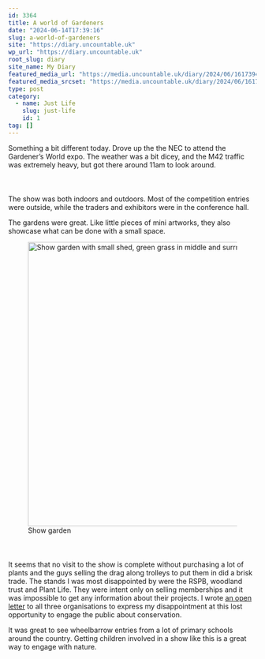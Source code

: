 ```yaml
---
id: 3364
title: A world of Gardeners
date: "2024-06-14T17:39:16"
slug: a-world-of-gardeners
site: "https://diary.uncountable.uk"
wp_url: "https://diary.uncountable.uk"
root_slug: diary
site_name: My Diary
featured_media_url: "https://media.uncountable.uk/diary/2024/06/16173940/IMG20240614134421.webp"
featured_media_srcset: "https://media.uncountable.uk/diary/2024/06/16173940/IMG20240614134421-300x169.webp 300w, https://media.uncountable.uk/diary/2024/06/16173940/IMG20240614134421-1024x577.webp 1024w, https://media.uncountable.uk/diary/2024/06/16173940/IMG20240614134421-150x150.webp 150w, https://media.uncountable.uk/diary/2024/06/16173940/IMG20240614134421-640x360.webp 640w, https://media.uncountable.uk/diary/2024/06/16173940/IMG20240614134421.webp 2000w"
type: post
category:
  - name: Just Life
    slug: just-life
    id: 1
tag: []
---
```



<p>Something a bit different today.  Drove up the the NEC to attend the Gardener&#8217;s World expo.  The weather was a bit dicey, and the M42 traffic was extremely heavy, but got there around 11am to look around.</p>


<style>.kb-row-layout-id3364_d6fed0-8c > .kt-row-column-wrap{align-content:start;}:where(.kb-row-layout-id3364_d6fed0-8c > .kt-row-column-wrap) > .wp-block-kadence-column{justify-content:start;}.kb-row-layout-id3364_d6fed0-8c > .kt-row-column-wrap{column-gap:var(--global-kb-gap-md, 2rem);row-gap:var(--global-kb-gap-md, 2rem);padding-top:var(--global-kb-spacing-sm, 1.5rem);padding-bottom:var(--global-kb-spacing-sm, 1.5rem);grid-template-columns:repeat(2, minmax(0, 1fr));}.kb-row-layout-id3364_d6fed0-8c > .kt-row-layout-overlay{opacity:0.30;}@media all and (max-width: 1024px){.kb-row-layout-id3364_d6fed0-8c > .kt-row-column-wrap{grid-template-columns:repeat(2, minmax(0, 1fr));}}@media all and (max-width: 767px){.kb-row-layout-id3364_d6fed0-8c > .kt-row-column-wrap{grid-template-columns:minmax(0, 1fr);}.kb-row-layout-id3364_d6fed0-8c > .kt-row-column-wrap > .wp-block-kadence-column:nth-of-type(1){order:2;}.kb-row-layout-id3364_d6fed0-8c > .kt-row-column-wrap > .wp-block-kadence-column:nth-of-type(2){order:1;}.kb-row-layout-id3364_d6fed0-8c > .kt-row-column-wrap > .wp-block-kadence-column:nth-of-type(3){order:12;}.kb-row-layout-id3364_d6fed0-8c > .kt-row-column-wrap > .wp-block-kadence-column:nth-of-type(4){order:11;}.kb-row-layout-id3364_d6fed0-8c > .kt-row-column-wrap > .wp-block-kadence-column:nth-of-type(5){order:22;}.kb-row-layout-id3364_d6fed0-8c > .kt-row-column-wrap > .wp-block-kadence-column:nth-of-type(6){order:21;}.kb-row-layout-id3364_d6fed0-8c > .kt-row-column-wrap > .wp-block-kadence-column:nth-of-type(7){order:32;}.kb-row-layout-id3364_d6fed0-8c > .kt-row-column-wrap > .wp-block-kadence-column:nth-of-type(8){order:31;}}</style><div class="kb-row-layout-wrap kb-row-layout-id3364_d6fed0-8c alignnone wp-block-kadence-rowlayout"><div class="kt-row-column-wrap kt-has-2-columns kt-row-layout-equal kt-tab-layout-inherit kt-mobile-layout-row kt-row-valign-top">
<style>.kadence-column3364_fcbdfd-dc > .kt-inside-inner-col,.kadence-column3364_fcbdfd-dc > .kt-inside-inner-col:before{border-top-left-radius:0px;border-top-right-radius:0px;border-bottom-right-radius:0px;border-bottom-left-radius:0px;}.kadence-column3364_fcbdfd-dc > .kt-inside-inner-col{column-gap:var(--global-kb-gap-sm, 1rem);}.kadence-column3364_fcbdfd-dc > .kt-inside-inner-col{flex-direction:column;}.kadence-column3364_fcbdfd-dc > .kt-inside-inner-col > .aligncenter{width:100%;}.kadence-column3364_fcbdfd-dc > .kt-inside-inner-col:before{opacity:0.3;}.kadence-column3364_fcbdfd-dc{position:relative;}@media all and (max-width: 1024px){.kadence-column3364_fcbdfd-dc > .kt-inside-inner-col{flex-direction:column;justify-content:center;}}@media all and (max-width: 767px){.kadence-column3364_fcbdfd-dc > .kt-inside-inner-col{flex-direction:column;justify-content:center;}}</style>
<div class="wp-block-kadence-column kadence-column3364_fcbdfd-dc"><div class="kt-inside-inner-col">
<p>The show was both indoors and outdoors.  Most of the competition entries were outside, while the traders and exhibitors were in the conference hall.</p>



<p>The gardens were great.  Like little pieces of mini artworks, they also showcase what can be done with a small space.</p>
</div></div>


<style>.kadence-column3364_93f5e7-e0 > .kt-inside-inner-col,.kadence-column3364_93f5e7-e0 > .kt-inside-inner-col:before{border-top-left-radius:0px;border-top-right-radius:0px;border-bottom-right-radius:0px;border-bottom-left-radius:0px;}.kadence-column3364_93f5e7-e0 > .kt-inside-inner-col{column-gap:var(--global-kb-gap-sm, 1rem);}.kadence-column3364_93f5e7-e0 > .kt-inside-inner-col{flex-direction:column;}.kadence-column3364_93f5e7-e0 > .kt-inside-inner-col > .aligncenter{width:100%;}.kadence-column3364_93f5e7-e0 > .kt-inside-inner-col:before{opacity:0.3;}.kadence-column3364_93f5e7-e0{position:relative;}@media all and (max-width: 1024px){.kadence-column3364_93f5e7-e0 > .kt-inside-inner-col{flex-direction:column;justify-content:center;}}@media all and (max-width: 767px){.kadence-column3364_93f5e7-e0 > .kt-inside-inner-col{flex-direction:column;justify-content:center;}}</style>
<div class="wp-block-kadence-column kadence-column3364_93f5e7-e0"><div class="kt-inside-inner-col">
<figure class="wp-block-image size-large"><img loading="lazy" decoding="async" width="1024" height="576" src="https://media.uncountable.uk/diary/2024/06/16173939/IMG20240614134056-1024x576.webp" alt="Show garden with small shed, green grass in middle and surrrounded by flowers" class="wp-image-3365" srcset="https://media.uncountable.uk/diary/2024/06/16173939/IMG20240614134056-1024x576.webp 1024w, https://media.uncountable.uk/diary/2024/06/16173939/IMG20240614134056-300x169.webp 300w, https://media.uncountable.uk/diary/2024/06/16173939/IMG20240614134056-640x360.webp 640w, https://media.uncountable.uk/diary/2024/06/16173939/IMG20240614134056.webp 2000w" sizes="auto, (max-width: 1024px) 100vw, 1024px" /><figcaption class="wp-element-caption">Show garden</figcaption></figure>
</div></div>

</div></div>


<p>It seems that no visit to the show is complete without purchasing a lot of plants and the guys selling the drag along trolleys to put them in did a brisk trade.  The stands I was most disappointed by were the RSPB, woodland trust and Plant Life.  They were intent only on selling memberships and it was impossible to get any information about their projects.  I wrote <a href="https://thoughts.uncountable.uk/an-open-letter/">an open letter</a> to all three organisations to express my disappointment at this lost opportunity to engage the public about conservation.</p>



<p>It was great to see wheelbarrow entries from a lot of primary schools around the country.  Getting children involved in a show like this is a great way to engage with nature.</p>
